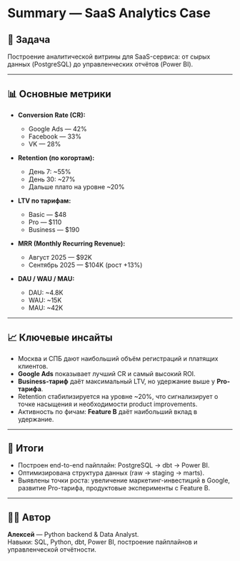 # Summary — SaaS Analytics Case

## 🎯 Задача
Построение аналитической витрины для SaaS-сервиса: от сырых данных (PostgreSQL) до управленческих отчётов (Power BI).  

---

## 📊 Основные метрики

- **Conversion Rate (CR):**
  - Google Ads — 42%
  - Facebook — 33%
  - VK — 28%

- **Retention (по когортам):**
  - День 7: ~55%
  - День 30: ~27%
  - Дальше плато на уровне ~20%

- **LTV по тарифам:**
  - Basic — $48
  - Pro — $110
  - Business — $190

- **MRR (Monthly Recurring Revenue):**
  - Август 2025 — $92K  
  - Сентябрь 2025 — $104K (рост +13%)

- **DAU / WAU / MAU:**
  - DAU: ~4.8K
  - WAU: ~15K
  - MAU: ~42K

---

## 📈 Ключевые инсайты
- Москва и СПБ дают наибольший объём регистраций и платящих клиентов.  
- **Google Ads** показывает лучший CR и самый высокий ROI.  
- **Business-тариф** даёт максимальный LTV, но удержание выше у **Pro-тарифа**.  
- Retention стабилизируется на уровне ~20%, что сигнализирует о точке насыщения и необходимости product improvements.  
- Активность по фичам: **Feature B** даёт наибольший вклад в удержание.  

---

## 📌 Итоги
- Построен end-to-end пайплайн: PostgreSQL → dbt → Power BI.  
- Оптимизирована структура данных (raw → staging → marts).  
- Выявлены точки роста: увеличение маркетинг-инвестиций в Google, развитие Pro-тарифа, продуктовые эксперименты с Feature B.  

---

## 🧑‍💻 Автор
**Алексей** — Python backend & Data Analyst.  
Навыки: SQL, Python, dbt, Power BI, построение пайплайнов и управленческой отчётности.  
